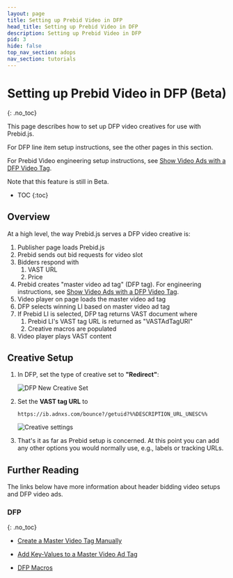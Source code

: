 ```yaml
---
layout: page
title: Setting up Prebid Video in DFP
head_title: Setting up Prebid Video in DFP
description: Setting up Prebid Video in DFP
pid: 3
hide: false
top_nav_section: adops
nav_section: tutorials
---
```


# Setting up Prebid Video in DFP (Beta)
{: .no_toc}

This page describes how to set up DFP video creatives for use with
Prebid.js.

For DFP line item setup instructions, see the other pages in this section.

For Prebid Video engineering setup instructions, see
[Show Video Ads with a DFP Video Tag]({{site.github.url}}/dev-docs/show-video-with-a-dfp-video-tag.html).

Note that this feature is still in Beta.

* TOC
{:toc}

## Overview

At a high level, the way Prebid.js serves a DFP video creative is:

1. Publisher page loads Prebid.js
2. Prebid sends out bid requests for video slot
3. Bidders respond with
    1. VAST URL
    2. Price
4. Prebid creates "master video ad tag" (DFP tag).  For engineering
   instructions, see
   [Show Video Ads with a DFP Video Tag]({{site.github.url}}/dev-docs/show-video-with-a-dfp-video-tag.html).
5. Video player on page loads the master video ad tag
6. DFP selects winning LI based on master video ad tag
7. If Prebid LI is selected, DFP tag returns VAST document where
    1. Prebid LI's VAST tag URL is returned as "VASTAdTagURI"
    2. Creative macros are populated
8. Video player plays VAST content

## Creative Setup

1. In DFP, set the type of creative set to **"Redirect"**:

   ![DFP New Creative Set]({{site.github.url}}/assets/images/ad-ops/dfp-creative-setup/dfp-creative-setup-01.png)

2. Set the **VAST tag URL** to 

   ```
   https://ib.adnxs.com/bounce?/getuid?%%DESCRIPTION_URL_UNESC%%
   ```

   ![Creative settings]({{site.github.url}}/assets/images/ad-ops/dfp-creative-setup/dfp-creative-setup-02.png)

3. That's it as far as Prebid setup is concerned.  At this point you
   can add any other options you would normally use, e.g., labels or
   tracking URLs.

## Further Reading

The links below have more information about header bidding video
setups and DFP video ads.

### DFP
{: .no_toc}

+ [Create a Master Video Tag Manually](https://support.google.com/dfp_premium/answer/1068325?hl=en&ref_topic=2480647)

+ [Add Key-Values to a Master Video Ad Tag](https://support.google.com/dfp_premium/answer/1080597)

+ [DFP Macros](https://support.google.com/dfp_premium/answer/1242718)
